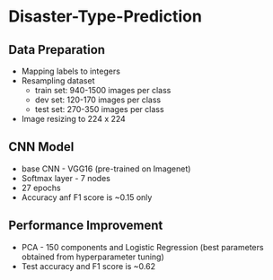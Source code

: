 # Disaster-Type-Prediction
## Data Preparation
* Mapping labels to integers
* Resampling dataset
  + train set: 940-1500 images per class
  + dev set: 120-170 images per class
  + test set: 270-350 images per class
* Image resizing to 224 x 224
## CNN Model
* base CNN - VGG16 (pre-trained on Imagenet)
* Softmax layer - 7 nodes
* 27 epochs
* Accuracy anf F1 score is ~0.15 only
## Performance Improvement
* PCA - 150 components and Logistic Regression (best parameters obtained from hyperparameter tuning)
* Test accuracy and F1 score is ~0.62

